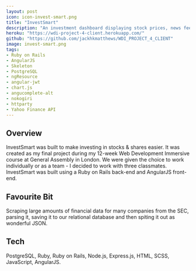 ```yaml
---
layout: post
icon: icon-invest-smart.png
title: "InvestSmart"
description: "An investment dashboard displaying stock prices, news feeds, exchange rates, price charts and financial models depending on the user’s saved companies."
heroku: "https://wdi-project-4-client.herokuapp.com/"
github: "https://github.com/jackhkmatthews/WDI_PROJECT_4_CLIENT"
image: invest-smart.png
tags:
- Ruby on Rails
- AngularJS
- Skeleton
- PostgreSQL
- ngResource
- angular-jwt
- chart.js
- angucomplete-alt
- nokogiri
- httparty
- Yahoo Finance API
---
```


## Overview

InvestSmart was built to make investing in stocks & shares easier. It was created as my final project during my 12-week Web Development Immersive course at General Assembly in London. We were given the choice to work individually or as a team - I decided to work with three classmates. InvestSmart was built using a Ruby on Rails back-end and AngularJS front-end.

## Favourite Bit

Scraping large amounts of financial data for many companies from the SEC, parsing it, saving it to our relational database and then spiting it out as wonderful JSON.

## Tech

PostgreSQL, Ruby, Ruby on Rails, Node.js, Express.js, HTML, SCSS, JavaScript, AngularJS.
